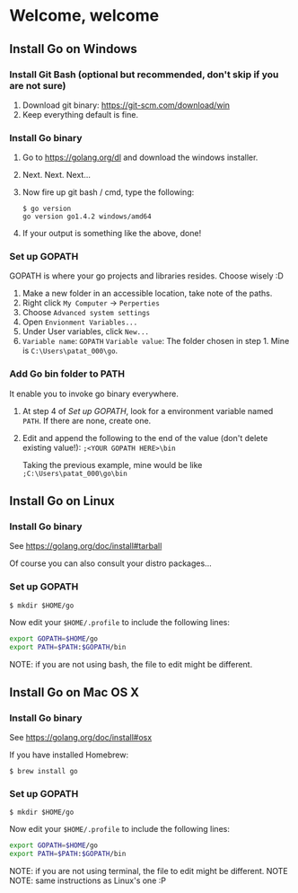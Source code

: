 # Welcome, welcome

## Install Go on Windows

### Install Git Bash (optional but recommended, don't skip if you are not sure) 

1. Download git binary: https://git-scm.com/download/win
2. Keep everything default is fine.

### Install Go binary

1. Go to https://golang.org/dl and download the windows installer.
2. Next. Next. Next...
3. Now fire up git bash / cmd, type the following:

   ```shell
   $ go version
   go version go1.4.2 windows/amd64
   ```

4. If your output is something like the above, done!

### Set up GOPATH

GOPATH is where your go projects and libraries resides. Choose wisely :D

1. Make a new folder in an accessible location, take note of the paths.
2. Right click `My Computer` -> `Perperties`
3. Choose `Advanced system settings`
4. Open `Envionment Variables...`
5. Under User variables, click `New...`
6. `Variable name`: `GOPATH`
   `Variable value`: The folder chosen in step 1. Mine is `C:\Users\patat_000\go`.

### Add Go bin folder to PATH

It enable you to invoke go binary everywhere.

1. At step 4 of _Set up GOPATH_, look for a environment variable named `PATH`. If there are none, create one.
2. Edit and append the following to the end of the value (don't delete existing value!):
   `;<YOUR GOPATH HERE>\bin`

   Taking the previous example, mine would be like `;C:\Users\patat_000\go\bin`

## Install Go on Linux

### Install Go binary

See https://golang.org/doc/install#tarball

Of course you can also consult your distro packages...

### Set up GOPATH

```shell
$ mkdir $HOME/go
```

Now edit your `$HOME/.profile` to include the following lines:

```bash
export GOPATH=$HOME/go
export PATH=$PATH:$GOPATH/bin
```

NOTE: if you are not using bash, the file to edit might be different. 

## Install Go on Mac OS X

### Install Go binary

See https://golang.org/doc/install#osx

If you have installed Homebrew:

```shell
$ brew install go
```

### Set up GOPATH

```shell
$ mkdir $HOME/go
```

Now edit your `$HOME/.profile` to include the following lines:

```bash
export GOPATH=$HOME/go
export PATH=$PATH:$GOPATH/bin
```

NOTE: if you are not using terminal, the file to edit might be different. 
NOTE NOTE: same instructions as Linux's one :P
